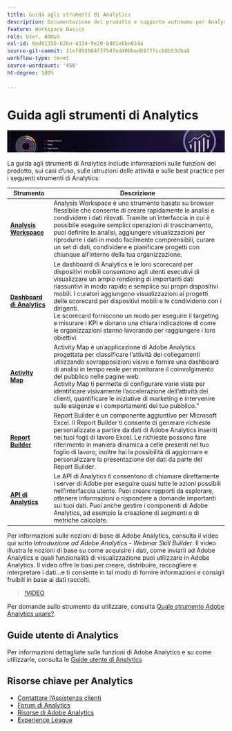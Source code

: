 ```yaml
---
title: Guida agli strumenti di Analytics
description: Documentazione del prodotto e supporto autonomo per Analysis Workspace, dashboard di Analytics (app per dispositivi mobili), Activity Map, Report Builder, API di reporting e Reports & Analytics.
feature: Workspace Basics
role: User, Admin
exl-id: 8ed81356-626e-4334-9e20-b481e6ba654a
source-git-commit: 11ef092984f37547ed408bedb977fccb8b53dba8
workflow-type: tm+mt
source-wordcount: '456'
ht-degree: 100%

---
```


# Guida agli strumenti di Analytics

![Banner](../../assets/doc_banner_analyze.png)

La guida agli strumenti di Analytics include informazioni sulle funzioni del prodotto, sui casi d’uso, sulle istruzioni delle attività e sulle best practice per i seguenti strumenti di Analytics:

| Strumento | Descrizione |
|-----------|----------------|
| **[Analysis Workspace](https://experienceleague.adobe.com/docs/analytics/analyze/analysis-workspace/home.html?lang=it)** | Analysis Workspace è uno strumento basato su browser flessibile che consente di creare rapidamente le analisi e condividere i dati rilevati. Tramite un’interfaccia in cui è possibile eseguire semplici operazioni di trascinamento, puoi definire le analisi, aggiungere visualizzazioni per riprodurre i dati in modo facilmente comprensibili, curare un set di dati, condividere e pianificare progetti con chiunque all’interno della tua organizzazione. |
| **[Dashboard di Analytics](https://experienceleague.adobe.com/docs/analytics/analyze/mobapp/home.html?lang=it)** | Le dashboard di Analytics e le loro scorecard per dispositivi mobili consentono agli utenti esecutivi di visualizzare un ampio rendering di importanti dati riassuntivi in modo rapido e semplice sui propri dispositivi mobili. I curatori aggiungono visualizzazioni ai progetti delle scorecard per dispositivi mobili e le condividono con i dirigenti.  <br>Le scorecard forniscono un modo per eseguire il targeting e misurare i KPI e donano una chiara indicazione di come le organizzazioni stanno lavorando per raggiungere i loro obiettivi. |
| **[Activity Map](https://experienceleague.adobe.com/docs/analytics/analyze/activity-map/activity-map.html?lang=it)** | Activity Map è un’applicazione di Adobe Analytics progettata per classificare l’attività dei collegamenti utilizzando sovrapposizioni visive e fornire una dashboard di analisi in tempo reale per monitorare il coinvolgimento del pubblico nelle pagine web. <br>Activity Map ti permette di configurare varie viste per identificare visivamente l’accelerazione dell’attività dei clienti, quantificare le iniziative di marketing e intervenire sulle esigenze e i comportamenti del tuo pubblico.&quot; |
| **[Report Builder](https://experienceleague.adobe.com/docs/analytics/analyze/report-builder/home.html?lang=it)** | Report Builder è un componente aggiuntivo per Microsoft Excel. Il Report Builder ti consente di generare richieste personalizzate a partire da dati di Adobe Analytics inseriti nei tuoi fogli di lavoro Excel. Le richieste possono fare riferimento in maniera dinamica a celle presenti nel tuo foglio di lavoro, inoltre hai la possibilità di aggiornare e personalizzare la presentazione dei dati da parte del Report Builder. |
| **[API di Analytics](https://developer.adobe.com/analytics-apis/docs/2.0/)** | Le API di Analytics ti consentono di chiamare direttamente i server di Adobe per eseguire quasi tutte le azioni possibili nell’interfaccia utente. Puoi creare rapporti da esplorare, ottenere informazioni o rispondere a domande importanti sui tuoi dati. Puoi anche gestire i componenti di Adobe Analytics, ad esempio la creazione di segmenti o di metriche calcolate. |

Per informazioni sulle nozioni di base di Adobe Analytics, consulta il video qui sotto *Introduzione ad Adobe Analytics - Webinar Skill Builder*. Il video illustra le nozioni di base su come acquisire i dati, come inviarli ad Adobe Analytics e quali funzionalità di visualizzazione puoi utilizzare in Adobe Analytics. Il video offre le basi per creare, distribuire, raccogliere e interpretare i dati...e ti consente in tal modo di fornire informazioni e consigli fruibili in base ai dati raccolti.

>[!VIDEO](https://video.tv.adobe.com/v/27429/?quality=12)

Per domande sullo strumento da utilizzare, consulta [Quale strumento Adobe Analytics usare?](https://experienceleague.adobe.com/docs/analytics/admin/admin-overview/which-analytics-tool.html?lang=it).

## Guide utente di Analytics

Per informazioni dettagliate sulle funzioni di Adobe Analytics e su come utilizzarle, consulta le [Guide utente di Analytics](https://experienceleague.adobe.com/docs/analytics.html?lang=it)

## Risorse chiave per Analytics

* [Contattare l’Assistenza clienti](https://experienceleague.adobe.com/?support-solution=Analytics&amp;lang=it#support)
* [Forum di Analytics](https://forums.adobe.com/community/experience-cloud/analytics-cloud/analytics)
* [Risorse di Adobe Analytics](https://forums.adobe.com/message/10660755)
* [Experience League](https://experienceleague.adobe.com/?lang=it#home)

